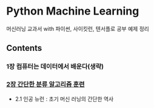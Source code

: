 # Python Machine Learning

머신러닝 교과서 with 파이썬, 사이킷런, 텐서플로 공부 예제 정리



## Contents

### 1장 컴퓨터는 데이터에서 배운다(생략)

### [2장 간단한 분류 알고리즘 훈련](./ch2/README.md)
- 2.1 인공 뉴런 : 초기 머신 러닝의 간단한 역사
